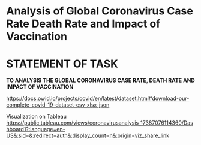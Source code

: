# Analysis of Global Coronavirus Case Rate Death Rate and Impact of Vaccination
# STATEMENT OF TASK
**TO ANALYSIS THE GLOBAL CORONAVIRUS CASE RATE, DEATH RATE AND IMPACT OF VACCINATION**


https://docs.owid.io/projects/covid/en/latest/dataset.html#download-our-complete-covid-19-dataset-csv-xlsx-json

Visualization on Tableau
https://public.tableau.com/views/coronavirusanalysis_17387076114360/Dashboard1?:language=en-US&:sid=&:redirect=auth&:display_count=n&:origin=viz_share_link
